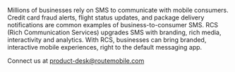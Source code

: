 Millions of businesses rely on SMS to communicate with mobile consumers. Credit card fraud alerts, flight status updates, and package delivery notifications are common examples of business-to-consumer SMS. RCS (Rich Communication Services) upgrades SMS with branding, rich media, interactivity and analytics. With RCS, businesses can bring branded, interactive mobile experiences, right to the default messaging app.

Connect us at product-desk@routemobile.com

